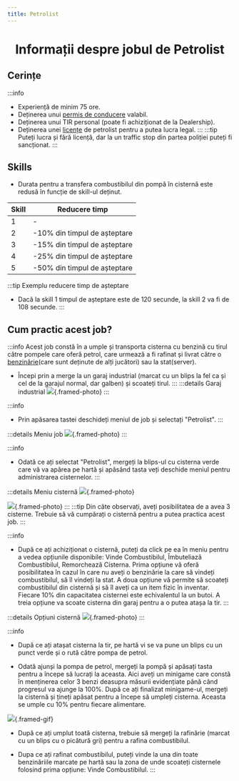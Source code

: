 ```yaml
---
title: Petrolist
---
```


<script setup> 
    import KeyIcon from '../.vitepress/components/KeyIcon.vue'
</script>

# <span class="title-font"><center>Informații despre jobul de Petrolist</center></span>

## <span class="header-font">Cerințe</span>

:::info
- Experiență de minim 75 ore.
- Deținerea unui [permis de conducere](/general/scoala) valabil.
- Deținerea unui TIR personal (poate fi achiziționat de la Dealership).
- Deținerea unei [licențe](/general/licente) de petrolist pentru a putea lucra legal.
:::
:::tip 
Puteți lucra și fără licență, dar la un traffic stop din partea poliției puteți fi sancționat.
:::

## <span class="header-font">Skills</span>

- Durata pentru a transfera combustibilul din pompă în cisternă este redusă în funcție de skill-ul deținut.

| Skill                | Reducere timp                    |
| -------------------  | ---------------                  |
| 1                    | -                                |
| 2                    | -10% din timpul de așteptare     |
| 3                    | -15% din timpul de așteptare     |
| 4                    | -25% din timpul de așteptare     |
| 5                    | -50% din timpul de așteptare     |

:::tip Exemplu reducere timp de așteptare
- Dacă la skill 1 timpul de așteptare este de 120 secunde, la skill 2 va fi de 108 secunde.
:::

## <span class="header-font">Cum practic acest job?</span>

:::info
Acest job constă în a umple și transporta cisterna cu benzină cu tirul către pompele care oferă petrol, care urmează a fi rafinat și livrat către o [benzinărie](/proprietati/benzinarii)(care sunt deținute de alți jucători) sau la stat(server).

- Începi prin a merge la un garaj industrial (marcat cu un blips la fel ca și cel de la garajul normal, dar galben) și scoateți tirul.
:::
:::details Garaj industrial
![](https://i.imgur.com/ZC1aSuC.png){.framed-photo}
:::

:::info
- Prin apăsarea tastei <KeyIcon keyType="j"/> deschideți meniul de job și selectați "Petrolist".
:::

:::details Meniu job
![](https://i.imgur.com/uNa9esJ.png){.framed-photo}
:::

:::info
- Odată ce ați selectat "Petrolist", mergeți la blips-ul cu cisterna verde care vă va apărea pe hartă și apăsând tasta <KeyIcon keyType="q"/> veți deschide meniul pentru administrarea cisternelor.
:::

:::details Meniu cisternă
![](https://i.imgur.com/vgFfOlU.png){.framed-photo}

![](https://i.imgur.com/Jajjzk3.png){.framed-photo}
:::
:::tip
Din câte observați, aveți posibilitatea de a avea 3 cisterne. Trebuie să vă cumpărați o cisternă pentru a putea practica acest job.
:::

:::info
- După ce ați achiziționat o cisternă, puteți da click pe ea în meniu pentru a vedea opțiunile disponibile: Vinde Combustibilul, Îmbuteliază Combustibilul, Remorchează Cisterna. Prima opțiune vă oferă posibilitatea în cazul în care nu aveți o benzinărie la care să vindeți combustibilul, să îl vindeți la stat. A doua opțiune vă permite să scoateți combustibilul din cisternă și să îl aveți ca un item fizic în inventar. Fiecare 10% din capacitatea cisternei este echivalentul la un butoi. A treia opțiune va scoate cisterna din garaj pentru a o putea atașa la tir.
:::

:::details Opțiuni cisternă
![](https://i.imgur.com/uUtD8oV.png){.framed-photo}
:::

:::info
- După ce ați atașat cisterna la tir, pe hartă vi se va pune un blips cu un punct verde și o rută către pompa de petrol.

- Odată ajunși la pompa de petrol, mergeți la pompă și apăsați tasta <KeyIcon keyType="e"/> pentru a începe să lucrați la aceasta. Aici aveți un minigame care constă în menținerea celor 3 benzi deasupra măsurii evidențiate până când progresul va ajunge la 100%. După ce ați finalizat minigame-ul, mergeți la cisternă și țineți apăsat <KeyIcon keyType="e"/> pentru a începe să umpleți cisterna. Aceasta se umple cu 10% pentru fiecare alimentare.

![](https://i.imgur.com/qrCY6cN.gif){.framed-gif}

- După ce ați umplut toată cisterna, trebuie să mergeți la rafinărie (marcat cu un blips cu o picătură gri) pentru a rafina combustibilul.

- Dupa ce ați rafinat combustibilul, puteți vinde la una din toate benzinăriile marcate pe hartă sau la zona de unde scoateți cisternele folosind prima opțiune: Vinde Combustibilul.
:::



